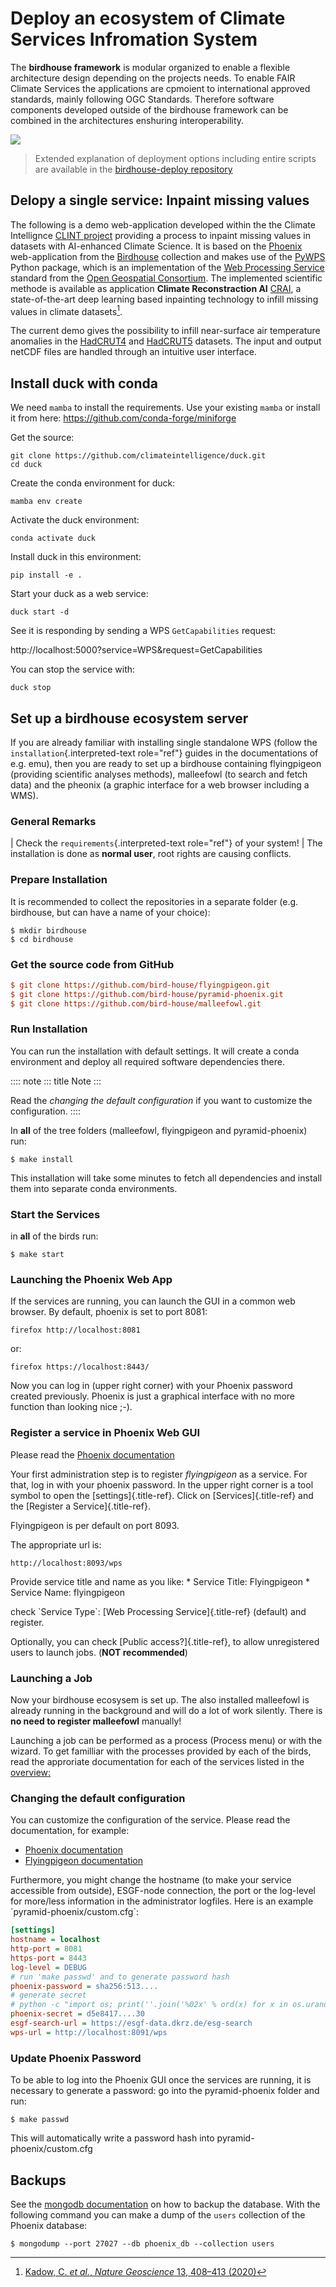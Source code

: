 # **Deploy an ecosystem of Climate Services Infromation System**

The **birdhouse framework** is modular organized to enable a flexible architecture design depending on the projects needs. To enable FAIR Climate Services the applications are cpmoient to international approved standards, mainly following OGC Standards. Therefore software components developed outside of the birdhouse framework can be combined in the architectures enshuring interoperability.

![](images/birdhouse-framework.png)

> Extended explanation of deployment options including entire scripts are available in the [birdhouse-deploy repository](https://birdhouse-deploy.readthedocs.io/en/latest/) 

## Delopy a single service: Inpaint missing values 

The following is a demo web-application developed within the the Climate Intellignce [CLINT project](https://climateintelligence.eu) providing a process to inpaint missing values in datasets with AI-enhanced Climate Science. It is based on the [Phoenix](https://pyramid-phoenix.readthedocs.io/en/latest/) web-application from the [Birdhouse](http://bird-house.github.io/) collection and makes use of the [PyWPS](https://pywps.org/) Python package, which is an implementation of the [Web Processing Service](https://www.ogc.org/standards/wps) standard from the [Open Geospatial Consortium](https://www.ogc.org/). The implemented scientific methode is available as application **Climate Reconstraction AI** [CRAI](https://github.com/FREVA-CLINT/climatereconstructionAI/tree/clint), a state-of-the-art deep learning based inpainting technology to infill missing values in climate datasets[^1].

The current demo gives the possibility to infill near-surface air temperature anomalies in the [HadCRUT4](https://www.metoffice.gov.uk/hadobs/hadcrut4/) and [HadCRUT5](https://www.metoffice.gov.uk/hadobs/hadcrut5/) datasets. The input and output netCDF files are handled through an intuitive user interface.

[^1]: [Kadow, C. *et al.*, *Nature Geoscience* 13, 408–413 (2020)](http://dx.doi.org/10.1038/s41561-020-0582-5)

## Install duck with conda

We need `mamba` to install the requirements. Use your existing `mamba` or install it from here: https://github.com/conda-forge/miniforge

Get the source:
```
git clone https://github.com/climateintelligence/duck.git
cd duck
```

Create the conda environment for duck:
```
mamba env create
```

Activate the duck environment:
```
conda activate duck
```

Install duck in this environment:
```
pip install -e .
```

Start your duck as a web service:
```
duck start -d
```

See it is responding by sending a WPS `GetCapabilities` request:

http://localhost:5000?service=WPS&request=GetCapabilities

You can stop the service with:
```
duck stop
```


## Set up a birdhouse ecosystem server 

If you are already familiar with installing single standalone WPS (follow the `installation`{.interpreted-text role="ref"} guides in the documentations of e.g. emu), then you are ready to set up a birdhouse containing flyingpigeon (providing scientific analyses methods), malleefowl (to search and fetch data) and the pheonix (a graphic interface for a web browser including a WMS).

### General Remarks

| Check the `requirements`{.interpreted-text role="ref"} of your system!
| The installation is done as **normal user**, root rights are causing
  conflicts.

### Prepare Installation

It is recommended to collect the repositories in a separate folder (e.g.
birdhouse, but can have a name of your choice):

    $ mkdir birdhouse
    $ cd birdhouse

### Get the source code from GitHub

``` ini
$ git clone https://github.com/bird-house/flyingpigeon.git
$ git clone https://github.com/bird-house/pyramid-phoenix.git
$ git clone https://github.com/bird-house/malleefowl.git
```

### Run Installation

You can run the installation with default settings. It will create a
conda environment and deploy all required software dependencies there.

:::: note
::: title
Note
:::

Read the *changing the default configuration* if you want to customize
the configuration.
::::

In **all** of the tree folders (malleefowl, flyingpigeon and
pyramid-phoenix) run:

    $ make install

This installation will take some minutes to fetch all dependencies and
install them into separate conda environments.


### Start the Services

in **all** of the birds run:

    $ make start

### Launching the Phoenix Web App

If the services are running, you can launch the GUI in a common web
browser. By default, phoenix is set to port 8081:

    firefox http://localhost:8081

or:

    firefox https://localhost:8443/

Now you can log in (upper right corner) with your Phoenix password
created previously. Phoenix is just a graphical interface with no more
function than looking nice ;-).

### Register a service in Phoenix Web GUI


Please read the [Phoenix documentation](https://pyramid-phoenix.readthedocs.io/en/latest/user_guide.html#)

Your first administration step is to register *flyingpigeon* as a
service. For that, log in with your phoenix password. In the upper right
corner is a tool symbol to open the [settings]{.title-ref}. Click on
[Services]{.title-ref} and the [Register a Service]{.title-ref}.

Flyingpigeon is per default on port 8093.

The appropriate url is:

    http://localhost:8093/wps

Provide service title and name as you like: \* Service Title:
Flyingpigeon \* Service Name: flyingpigeon

check \`Service Type\`: [Web Processing Service]{.title-ref} (default)
and register.

Optionally, you can check [Public access?]{.title-ref}, to allow
unregistered users to launch jobs. (**NOT recommended**)

### Launching a Job

Now your birdhouse ecosysem is set up. The also installed malleefowl is
already running in the background and will do a lot of work silently.
There is **no need to register malleefowl** manually!

Launching a job can be performed as a process (Process menu) or with the
wizard. To get familliar with the processes provided by each of the
birds, read the approriate documentation for each of the services listed
in the [overview:](http://birdhouse.readthedocs.io/en/latest/index.html)

### Changing the default configuration

You can customize the configuration of the service. Please read the
documentation, for example:

-   [Phoenix
    documentation](https://pyramid-phoenix.readthedocs.io/en/latest/configuration.html)
-   [Flyingpigeon
    documentation](https://flyingpigeon.readthedocs.io/en/latest/configuration.html)

Furthermore, you might change the hostname (to make your service
accessible from outside), ESGF-node connection, the port or the
log-level for more/less information in the administrator logfiles. Here
is an example \`pyramid-phoenix/custom.cfg\`:

``` ini
[settings]
hostname = localhost
http-port = 8081
https-port = 8443
log-level = DEBUG
# run 'make passwd' and to generate password hash
phoenix-password = sha256:513....
# generate secret
# python -c "import os; print(''.join('%02x' % ord(x) for x in os.urandom(16)))"
phoenix-secret = d5e8417....30
esgf-search-url = https://esgf-data.dkrz.de/esg-search
wps-url = http://localhost:8091/wps
```

### Update Phoenix Password

To be able to log into the Phoenix GUI once the services are running, it
is necessary to generate a password: go into the pyramid-phoenix folder
and run:

    $ make passwd

This will automatically write a password hash into
pyramid-phoenix/custom.cfg

## Backups

See the [mongodb
documentation](https://docs.mongodb.com/manual/core/backups/) on how to
backup the database. With the following command you can make a dump of
the `users` collection of the Phoenix database:

    $ mongodump --port 27027 --db phoenix_db --collection users




<!-- This section is outdated \...
:::

Birdhouse consists of several components like [Malleefowl]() and
[Emu](). Each of them can be installed individually. The installation is
done using the Python-based build system `Buildout`{.interpreted-text
role="term"}. Most of the dependencies are maintained in the
`Anaconda Python distribution`{.interpreted-text role="term"}. For
convenience, each birdhouse component has a
`Makefile <bootstrap:makefile>`{.interpreted-text role="ref"} to ease
the installation so you don\'t need to know how to call the Buildout
build tool.

## Requirements

Birdhouse uses `Anaconda Python distribution`{.interpreted-text
role="term"} for most of the dependencies. If Anaconda is not already
installed, it will be installed during the installation process.
Anaconda has packages for Linux, MacOSX and Windows. But not all
packages used by birdhouse are already available in the default package
channel of Anaconda. The missing packages are supplied by birdhouse on
`Binstar`{.interpreted-text role="term"}. But we currently maintain only
packages for Linux 64-bit and partly for MacOSX.

So the short answer to the requirements is: **you need a Linux 64-bit
installation**.

Birdhouse is currently used on Ubuntu 14.04 and CentOS 6.x. It should
also work on Debian, LinuxMint and Fedora.

Birdhouse also installs a few system packages using
[apt-get]{.title-ref} on Debian based distributions and
[yum]{.title-ref} on RedHat/CentOS based distributions. For this you
need a user account with [sudo]{.title-ref} permissions. Installing
system packages can be done in a separate step. So your installation
user does not need any special permissions. All installed files will go
into a birdhouse Anaconda environment in the home folder of the
installation user.

## Installing from source

The installation of birdhouse components from source is done with some
few commands. Here is an example for the Emu WPS service:

``` sh
$ git clone https://github.com/bird-house/emu.git
$ cd emu
$ make clean install
$ make start
$ firefox http://localhost:8094/wps
```

All the birdhouse components follow the same installation pattern. If
you want to see all the options of the [Makefile]{.title-ref} then type:

``` sh
$ make help
```

You will find more information about these options in the
`Makefile documentation <bootstrap:makefile>`{.interpreted-text
role="ref"}.

Read the documention of each birdhouse component for the details of the
installation and how to configure the components. The
`birdhouse bootstrap documentation <bootstrap:introduction>`{.interpreted-text
role="ref"} gives some `examples <bootstrap:examples>`{.interpreted-text
role="ref"} of the different ways of making the installation.

On the WPS client side we have:

-   [Phoenix](): a Pyramid web application.
-   [Birdy](): a simple WPS command line tool.

On the WPS server side we have:

-   [Malleefowl](): provides base WPS services to access data.
-   [Flyingpigeon](): provides WPS services for the climate impact
    community.
-   [Hummingbird](): provides WPS services for CDO and climate metadata
    checks.
-   [Emu](): just some WPS processes for testing.

## Nginx, gunicorn and supervisor

Birdhouse sets up a `PyWPS`{.interpreted-text role="term"} server (and
also the Phoenix web application) using `Buildout`{.interpreted-text
role="term"}. We use the `Gunicorn`{.interpreted-text role="term"} HTTP
application server (similar to Tomcat for Java servlet applications ) to
run these web applications with the `WSGI`{.interpreted-text
role="term"} interface. In front of the Gunicorn application server, we
use the `Nginx`{.interpreted-text role="term"} HTTP server (similar to
the Apache web server). All these web services are started/stopped and
monitored by a `Supervisor`{.interpreted-text role="term"} service.

See the following image for how this looks like:

![image](_images/WsgiApp.png)

When installing a birdhouse WPS service, you don\'t need to care about
this setup. This is all done by Buildout and using some extensions
provided by birdhouse.

The Makefile of a birdhouse application has convenience targets to
start/stop a WPS service controlled by the Supervisor and to check the
status:

``` sh
$ make start    # start wps service
$ make stop     # stop wps service
$ make status   # show status of wps service
Supervisor status ...
/home/pingu/.conda/envs/birdhouse/bin/supervisorctl status
emu                              RUNNING   pid 25698, uptime 0:00:02
malleefowl                       RUNNING   pid 25702, uptime 0:00:02
mongodb                          RUNNING   pid 25691, uptime 0:00:02
nginx                            RUNNING   pid 25699, uptime 0:00:02
phoenix                          RUNNING   pid 25694, uptime 0:00:02
pycsw                            RUNNING   pid 25700, uptime 0:00:02
tomcat                           RUNNING   pid 25693, uptime 0:00:02
```

You can also use the Supervisor monitor web service which by default is
available on port <http://localhost:9001/>. The Supervisor monitor app
looks like in the following screenshot.

![image](_images/supervisor-monitor.png)

## Using birdhouse with Docker {#docker}

An alternative way to install and deploy birdhouse Web Processing
Services is by using `Docker`{.interpreted-text role="term"}. The
birdhouse WPS servers are available as a Docker image on [Docker
Hub](https://hub.docker.com/r/birdhouse/). See an example on how to use
them with the `Emu WPS Docker image <emu:tutorial>`{.interpreted-text
role="ref"}.
 -->